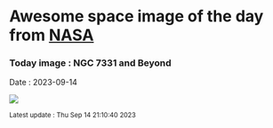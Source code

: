 
# Awesome space image of the day from [NASA](https://api.nasa.gov/)

### Today image : NGC 7331 and Beyond
Date : 2023-09-14

![](https://apod.nasa.gov/apod/image/2309/LRGBHa23_n7331r_800c.jpg)

<small>Latest update : Thu Sep 14 21:10:40 2023</small>
        